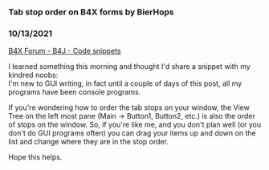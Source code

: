 ### Tab stop order on B4X forms by BierHops
### 10/13/2021
[B4X Forum - B4J - Code snippets](https://www.b4x.com/android/forum/threads/135079/)

I learned something this morning and thought I'd share a snippet with my kindred noobs:  
I'm new to GUI writing, in fact until a couple of days of this post, all my programs have been console programs.   
  
If you're wondering how to order the tab stops on your window, the View Tree on the left most pane (Main -> Button1, Button2, etc.) is also the order of stops on the window. So, if you're like me, and you don't plan well (or you don't do GUI programs often) you can drag your items up and down on the list and change where they are in the stop order.  
  
Hope this helps.